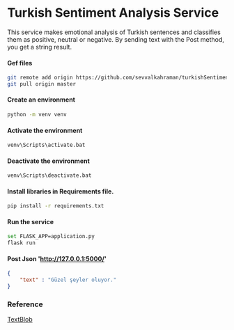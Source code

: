 # Turkish Sentiment Analysis Service
This service makes emotional analysis of Turkish sentences and classifies them as positive, neutral or negative. By sending text with the Post method, you get a string result.

#### Gef files
```bash
git remote add origin https://github.com/sevvalkahraman/turkishSentimentAnalysisService.git
git pull origin master
```

#### Create an environment

```bash
python -m venv venv
```

#### Activate the environment
```bash
venv\Scripts\activate.bat 
```

#### Deactivate the environment
```bash
venv\Scripts\deactivate.bat
```

#### Install libraries in Requirements file.
```bash
pip install -r requirements.txt
```

#### Run the service
```bash
set FLASK_APP=application.py
flask run
```

#### Post Json 'http://127.0.0.1:5000/'
```json
{
    "text" : "Güzel şeyler oluyor."
}
```


### Reference
[TextBlob](https://textblob.readthedocs.io/en/dev/)
